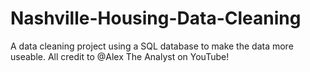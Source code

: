 # Nashville-Housing-Data-Cleaning
A data cleaning project using a SQL database to make the data more useable. All credit to @Alex The Analyst on YouTube!

